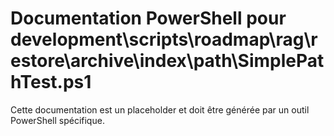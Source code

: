 # Documentation PowerShell pour development\scripts\roadmap\rag\restore\archive\index\path\SimplePathTest.ps1

Cette documentation est un placeholder et doit être générée par un outil PowerShell spécifique.
